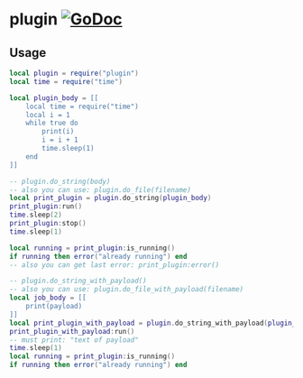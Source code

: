 # plugin [![GoDoc](https://godoc.org/github.com/vadv/gopher-lua-libs/plugin?status.svg)](https://godoc.org/github.com/vadv/gopher-lua-libs/plugin)

## Usage

```lua
local plugin = require("plugin")
local time = require("time")

local plugin_body = [[
    local time = require("time")
    local i = 1
    while true do
        print(i)
        i = i + 1
        time.sleep(1)
    end
]]

-- plugin.do_string(body)
-- also you can use: plugin.do_file(filename)
local print_plugin = plugin.do_string(plugin_body)
print_plugin:run()
time.sleep(2)
print_plugin:stop()
time.sleep(1)

local running = print_plugin:is_running()
if running then error("already running") end
-- also you can get last error: print_plugin:error()

-- plugin.do_string_with_payload()
-- also you can use: plugin.do_file_with_payload(filename)
local job_body = [[
    print(payload)
]]
local print_plugin_with_payload = plugin.do_string_with_payload(plugin_body, "text of payload")
print_plugin_with_payload:run()
-- must print: "text of payload"
time.sleep(1)
local running = print_plugin:is_running()
if running then error("already running") end
```
